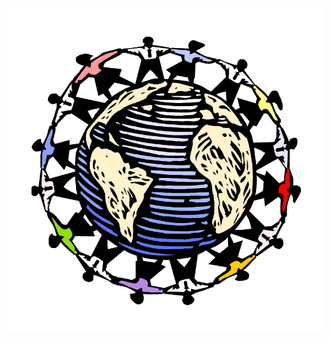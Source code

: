 ![Visitors around the world](https://github.com/broskoski/visitors-around-the-world/raw/master/img/people_world.gif)